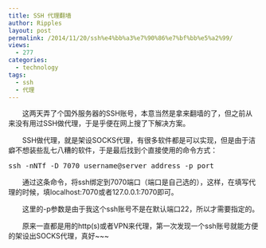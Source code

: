 ```yaml
---
title: SSH 代理翻墙
author: Ripples
layout: post
permalink: /2014/11/20/ssh%e4%bb%a3%e7%90%86%e7%bf%bb%e5%a2%99/
views:
  - 277
categories:
  - technology
tags:
  - ssh
  - 代理
---
```

<p style="text-indent: 2em;">
  这两天弄了个国外服务器的SSH账号，本意当然是拿来翻墙的了，但之前从来没有用过SSH做代理，于是乎便在网上搜了下解决方案。
</p>

<p style="text-indent: 2em;">
  SSH做代理，就是架设SOCKS代理，有很多软件都是可以实现，但是由于洁癖不想装些乱七八糟的软件，于是最后找到个直接使用的命令方式：
</p>

<!--more-->

<pre class="brush:bash;toolbar:false">ssh&nbsp;-nNTf&nbsp;-D&nbsp;7070&nbsp;username@server_address&nbsp;-p&nbsp;port</pre>

<p style="text-indent: 2em;">
  通过这条命令，将ssh绑定到7070端口（端口是自己选的），这样，在填写代理的时候，填localhost:7070或者127.0.0.1:7070即可。
</p>

<p style="text-indent: 2em;">
  这里的-p参数是由于我这个ssh账号不是在默认端口22，所以才需要指定的。
</p>

<p style="text-indent: 2em;">
  原来一直都是用的http(s)或者VPN来代理，第一次发现一个ssh账号就能方便的架设出SOCKS代理，真好~~~
</p>
